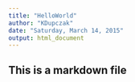 ```yaml
---
title: "HelloWorld"
author: "KDupczak"
date: "Saturday, March 14, 2015"
output: html_document
---
```

## This is a markdown file

